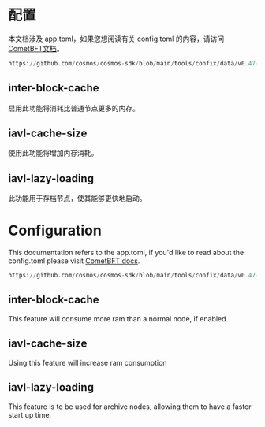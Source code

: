 # 配置

本文档涉及 app.toml，如果您想阅读有关 config.toml 的内容，请访问[CometBFT文档](https://docs.cometbft.com/v0.37/)。

<!-- 以下内容不是 Python 参考，但语法着色使文件在文档中更易读 -->
```python reference
https://github.com/cosmos/cosmos-sdk/blob/main/tools/confix/data/v0.47-app.toml 
```

## inter-block-cache

启用此功能将消耗比普通节点更多的内存。

## iavl-cache-size

使用此功能将增加内存消耗。

## iavl-lazy-loading

此功能用于存档节点，使其能够更快地启动。




# Configuration

This documentation refers to the app.toml, if you'd like to read about the config.toml please visit [CometBFT docs](https://docs.cometbft.com/v0.37/).

<!-- the following is not a python reference, however syntax coloring makes the file more readable in the docs -->
```python reference
https://github.com/cosmos/cosmos-sdk/blob/main/tools/confix/data/v0.47-app.toml 
```

## inter-block-cache

This feature will consume more ram than a normal node, if enabled.

## iavl-cache-size

Using this feature will increase ram consumption

## iavl-lazy-loading

This feature is to be used for archive nodes, allowing them to have a faster start up time. 
